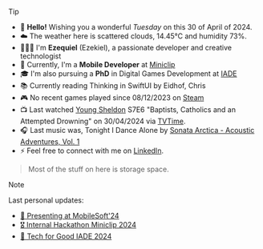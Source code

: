 > [!TIP]
> - 👋 **Hello!** Wishing you a wonderful *Tuesday* on this 30 of April of 2024.
> - ☁️ The weather here is scattered clouds, 14.45°C and humidity 73%. 
> - 🙋🏻‍♂️ I'm **Ezequiel** (Ezekiel), a passionate developer and creative technologist
> - 💼 Currently, I'm a **Mobile Developer** at [Miniclip](https://www.miniclip.com)
> - 🎓 I'm also pursuing a **PhD** in Digital Games Development at [IADE](https://www.iade.pt/en)
> - 📚 Currently reading Thinking in SwiftUI by Eidhof, Chris
> - 🎮 No recent games played since 08/12/2023 on [Steam](https://steamcommunity.com/id/ezequielapp)
> - 📺 Last watched [Young Sheldon](https://www.tvtime.com/show/328724) S7E6 "Baptists, Catholics and an Attempted Drowning" on 30/04/2024 via [TVTime](https://www.tvtime.com/user/4784821).
> - 🎧 Last music was, Tonight I Dance Alone by [Sonata Arctica - Acoustic Adventures, Vol. 1](https://www.last.fm/music/Sonata+Arctica/_/Tonight+I+Dance+Alone)
> - ⚡ Feel free to connect with me on [LinkedIn](https://www.linkedin.com/in/ezefranca).
> > Most of the stuff on here is storage space.


> [!NOTE]
> Last personal updates:
>  - [📃 Presenting at MobileSoft'24](https://ezefranca.com/news/presenting-mobilesoft-2024)
>  - [🎖️ Internal Hackathon Miniclip 2024](https://ezefranca.com/news/hackathon-miniclip-2024)
>  - [🥈 Tech for Good IADE 2024](https://ezefranca.com/news/tech-for-good-iade-2024)

